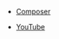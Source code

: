 
- [Composer](https://app.composer.trade/portfolio)

- [YouTube](https://www.youtube.com/feed/subscriptions)
